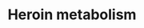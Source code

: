 ---
annotations:
- type: Pathway Ontology
  value: xenobiotic metabolic pathway
- type: Pathway Ontology
  value: drug pathway
- type: Pathway Ontology
  value: heroin drug pathway
authors:
- Egonw
- DeSl
description: Pathway complementing the morphine metabolism pathway around heroin.
  The catalytic efficiency is substantially greater for CES2 (a.k.a. hCE-2) compared
  to other esterases.
last-edited: 2017-11-21
organisms:
- Homo sapiens
redirect_from:
- /index.php/Pathway:WP2645
- /instance/WP2645
schema-jsonld:
- '@context': https://schema.org/
  '@id': https://wikipathways.github.io/pathways/WP2645.html
  '@type': Dataset
  creator:
    '@type': Organization
    name: WikiPathways
  description: Pathway complementing the morphine metabolism pathway around heroin.
    The catalytic efficiency is substantially greater for CES2 (a.k.a. hCE-2) compared
    to other esterases.
  keywords:
  - 6-acetylmorphine
  - heroin
  - morphine metabolism
  - morphine
  - CES1
  - CES2
  - Pseudo-ChE
  license: CC0
  name: Heroin metabolism
seo: CreativeWork
title: Heroin metabolism
wpid: WP2645
---